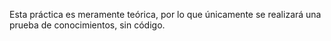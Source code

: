 Esta práctica es meramente teórica, por lo que únicamente se realizará una prueba de conocimientos, sin código.
